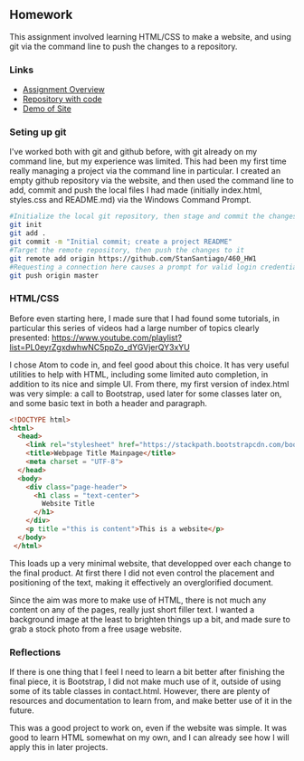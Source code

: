 ## Homework
This assignment involved learning HTML/CSS to make a website, and using git via the command line to push the changes to a repository.


### Links
* [Assignment Overview](http://www.wou.edu/~morses/classes/cs46x/assignments/HW1.html)
* [Repository with code](https://github.com/StanSantiago/460_HW1)
* [Demo of Site](https://stansantiago.github.io/StanSantiago.github.io/460/HW1/site/)


### Seting up git
I've worked both with git and github before, with git already on my command line, but my experience was limited.  This had been my first time really managing a project via the command line in particular.  I created an empty github repository via the website, and then used the command line to add, commit and push the local files I had made (initially index.html, styles.css and README.md) via the Windows Command Prompt.

```bash
#Initialize the local git repository, then stage and commit the changes
git init
git add .
git commit -m "Initial commit; create a project README"
#Target the remote repository, then push the changes to it
git remote add origin https://github.com/StanSantiago/460_HW1
#Requesting a connection here causes a prompt for valid login credentials
git push origin master
```

### HTML/CSS
Before even starting here, I made sure that I had found some tutorials, in particular this series of videos had a large number of topics clearly presented: https://www.youtube.com/playlist?list=PL0eyrZgxdwhwNC5ppZo_dYGVjerQY3xYU

I chose Atom to code in, and feel good about this choice.  It has very useful utilities to help with HTML, including some limited auto completion, in addition to its nice and simple UI.  From there, my first version of index.html was very simple: a call to Bootstrap, used later for some classes later on, and some basic text in both a header and paragraph.

```HTML
<!DOCTYPE html>
<html>
  <head>
    <link rel="stylesheet" href="https://stackpath.bootstrapcdn.com/bootstrap/4.1.3/css/bootstrap.min.css" integrity="sha384-MCw98/SFnGE8fJT3GXwEOngsV7Zt27NXFoaoApmYm81iuXoPkFOJwJ8ERdknLPMO" crossorigin="anonymous">
    <title>Webpage Title Mainpage</title>
    <meta charset = "UTF-8">
  </head>
  <body>
    <div class="page-header">
      <h1 class = "text-center">
        Website Title
      </h1>
    </div>
    <p title ="this is content">This is a website</p>
  </body>
 </html>
```

This loads up a very minimal website, that developped over each change to the final product.  At first there I did not even control the placement and positioning of the text, making it effectively an overglorified document.

Since the aim was more to make use of HTML, there is not much any content on any of the pages, really just short filler text.  I wanted a background image at the least to brighten things up a bit, and made sure to grab a stock photo from a free usage website.

### Reflections
If there is one thing that I feel I need to learn a bit better after finishing the final piece, it is Bootstrap, I did not make much use of it, outside of using some of its table classes in contact.html.  However, there are plenty of resources and documentation to learn from, and make better use of it in the future.

This was a good project to work on, even if the website was simple.  It was good to learn HTML somewhat on my own, and I can already see how I will apply this in later projects.
